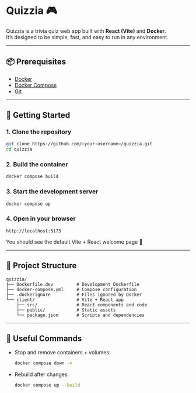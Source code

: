 # Quizzia 🎮

Quizzia is a trivia quiz web app built with **React (Vite)** and **Docker**.  
It’s designed to be simple, fast, and easy to run in any environment.

---

## 📦 Prerequisites

- [Docker](https://docs.docker.com/get-docker/)  
- [Docker Compose](https://docs.docker.com/compose/install/)  
- [Git](https://git-scm.com/)  

---

## 🚀 Getting Started

### 1. Clone the repository
```bash
git clone https://github.com/<your-username>/quizzia.git
cd quizzia
```

### 2. Build the container
```bash
docker compose build
```

### 3. Start the development server
```bash
docker compose up
```

### 4. Open in your browser
```
http://localhost:5173
```

You should see the default Vite + React welcome page 🎉

---

## 📂 Project Structure

```
quizzia/
├── Dockerfile.dev         # Development Dockerfile
├── docker-compose.yml     # Compose configuration
├── .dockerignore          # Files ignored by Docker
└── client/                # Vite + React app
    ├── src/               # React components and code
    ├── public/            # Static assets
    └── package.json       # Scripts and dependencies
```

---

## 🔧 Useful Commands

- Stop and remove containers + volumes:
  ```bash
  docker compose down -v
  ```
- Rebuild after changes:
  ```bash
  docker compose up --build
  ```
